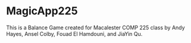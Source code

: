 # MagicApp225
This is a Balance Game created for Macalester COMP 225 class by Andy Hayes, Ansel Colby, Fouad El Hamdouni, and JiaYin Qu.
